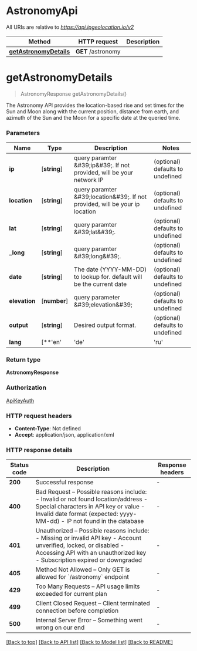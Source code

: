 # AstronomyApi

All URIs are relative to *https://api.ipgeolocation.io/v2*

|Method | HTTP request | Description|
|------------- | ------------- | -------------|
|[**getAstronomyDetails**](#getastronomydetails) | **GET** /astronomy | |

# **getAstronomyDetails**
> AstronomyResponse getAstronomyDetails()

The Astronomy API provides the location-based rise and set times for the Sun and Moon along with the current position, distance from earth, and azimuth of the Sun and the Moon for a specific date at the queried time. 



### Parameters

|Name | Type | Description  | Notes|
|------------- | ------------- | ------------- | -------------|
| **ip** | [**string**] | query paramter \&#39;ip\&#39;. If not provided, will be your network IP | (optional) defaults to undefined|
| **location** | [**string**] | query paramter \&#39;location\&#39;. If not provided, will be your ip location | (optional) defaults to undefined|
| **lat** | [**string**] | query paramter \&#39;lat\&#39;. | (optional) defaults to undefined|
| **_long** | [**string**] | query paramter \&#39;long\&#39;. | (optional) defaults to undefined|
| **date** | [**string**] | The date (YYYY-MM-DD) to lookup for. default will be the current date | (optional) defaults to undefined|
| **elevation** | [**number**] | query parameter \&#39;elevation\&#39; | (optional) defaults to undefined|
| **output** | [**string**] | Desired output format. | (optional) defaults to undefined|
| **lang** | [**&#39;en&#39; | &#39;de&#39; | &#39;ru&#39; | &#39;ja&#39; | &#39;fr&#39; | &#39;cn&#39; | &#39;es&#39; | &#39;cs&#39; | &#39;it&#39; | &#39;ko&#39; | &#39;fa&#39; | &#39;pt&#39;**]**Array<&#39;en&#39; &#124; &#39;de&#39; &#124; &#39;ru&#39; &#124; &#39;ja&#39; &#124; &#39;fr&#39; &#124; &#39;cn&#39; &#124; &#39;es&#39; &#124; &#39;cs&#39; &#124; &#39;it&#39; &#124; &#39;ko&#39; &#124; &#39;fa&#39; &#124; &#39;pt&#39;>** | By default, the API responds in English. You can change the response language by passing the language code as a query parameter &#x60;lang&#x60;. Multi language feature is available only for &#x60;paid users&#x60;. | (optional) defaults to undefined|


### Return type

**AstronomyResponse**

### Authorization

[ApiKeyAuth](../README.md#ApiKeyAuth)

### HTTP request headers

 - **Content-Type**: Not defined
 - **Accept**: application/json, application/xml


### HTTP response details
| Status code | Description | Response headers |
|-------------|-------------|------------------|
|**200** | Successful response |  -  |
|**400** | Bad Request – Possible reasons include:   - Invalid or not found location/address   - Special characters in API key or value   - Invalid date format (expected: yyyy-MM-dd)   - IP not found in the database  |  -  |
|**401** | Unauthorized – Possible reasons include:   - Missing or invalid API key   - Account unverified, locked, or disabled   - Accessing API with an unauthorized key   - Subscription expired or downgraded  |  -  |
|**405** | Method Not Allowed – Only GET is allowed for &#x60;/astronomy&#x60; endpoint |  -  |
|**429** | Too Many Requests – API usage limits exceeded for current plan |  -  |
|**499** | Client Closed Request – Client terminated connection before completion |  -  |
|**500** | Internal Server Error – Something went wrong on our end |  -  |

[[Back to top]](#) [[Back to API list]](../README.md#documentation-for-api-endpoints) [[Back to Model list]](../README.md#documentation-for-models) [[Back to README]](../README.md)

